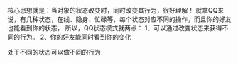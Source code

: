 核心思想就是：当对象的状态改变时，同时改变其行为，很好理解！
就拿QQ来说，有几种状态，在线、隐身、忙碌等，每个状态对应不同的操作，而且你的好友也能看到你的状态，
所以，QQ状态模式就两点：
1、可以通过改变状态来获得不同的行为。
2、你的好友能同时看到你的变化

处于不同的状态可以做不同的行为